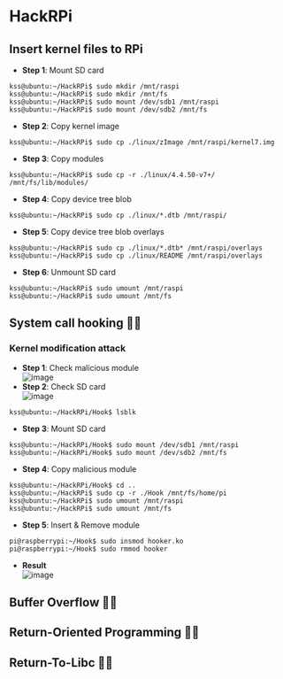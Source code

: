 # HackRPi
## Insert kernel files to RPi
- **Step 1**: Mount SD card  
```
kss@ubuntu:~/HackRPi$ sudo mkdir /mnt/raspi
kss@ubuntu:~/HackRPi$ sudo mkdir /mnt/fs
kss@ubuntu:~/HackRPi$ sudo mount /dev/sdb1 /mnt/raspi
kss@ubuntu:~/HackRPi$ sudo mount /dev/sdb2 /mnt/fs
```
- **Step 2**: Copy kernel image  
```
kss@ubuntu:~/HackRPi$ sudo cp ./linux/zImage /mnt/raspi/kernel7.img
```
- **Step 3**: Copy modules  
```
kss@ubuntu:~/HackRPi$ sudo cp -r ./linux/4.4.50-v7+/ /mnt/fs/lib/modules/
```
- **Step 4**: Copy device tree blob  
```
kss@ubuntu:~/HackRPi$ sudo cp ./linux/*.dtb /mnt/raspi/
```
- **Step 5**: Copy device tree blob overlays  
```
kss@ubuntu:~/HackRPi$ sudo cp ./linux/*.dtb* /mnt/raspi/overlays
kss@ubuntu:~/HackRPi$ sudo cp ./linux/README /mnt/raspi/overlays
```
- **Step 6**: Unmount SD card  
```
kss@ubuntu:~/HackRPi$ sudo umount /mnt/raspi
kss@ubuntu:~/HackRPi$ sudo umount /mnt/fs
```
## System call hooking 🐱‍💻
### Kernel modification attack
- **Step 1**: Check malicious module  
![image](https://user-images.githubusercontent.com/20378368/107459865-6d6e1a80-6b9a-11eb-9713-7319c7e2b622.png)
- **Step 2**: Check SD card  
![image](https://user-images.githubusercontent.com/20378368/107325262-d303cd80-6aec-11eb-85fe-6e6c9f196352.png)
```
kss@ubuntu:~/HackRPi/Hook$ lsblk
```
- **Step 3**: Mount SD card  
```
kss@ubuntu:~/HackRPi/Hook$ sudo mount /dev/sdb1 /mnt/raspi
kss@ubuntu:~/HackRPi/Hook$ sudo mount /dev/sdb2 /mnt/fs
```
- **Step 4**: Copy malicious module  
```
kss@ubuntu:~/HackRPi/Hook$ cd ..
kss@ubuntu:~/HackRPi$ sudo cp -r ./Hook /mnt/fs/home/pi
kss@ubuntu:~/HackRPi$ sudo umount /mnt/raspi
kss@ubuntu:~/HackRPi$ sudo umount /mnt/fs
```
- **Step 5**: Insert & Remove module  
```
pi@raspberrypi:~/Hook$ sudo insmod hooker.ko
pi@raspberrypi:~/Hook$ sudo rmmod hooker
```
- **Result**  
![image](https://user-images.githubusercontent.com/20378368/107399269-dbd3be00-6b43-11eb-9422-c7fb6c2589d8.png)
## Buffer Overflow 🐱‍💻

## Return-Oriented Programming 🐱‍💻

## Return-To-Libc 🐱‍💻
